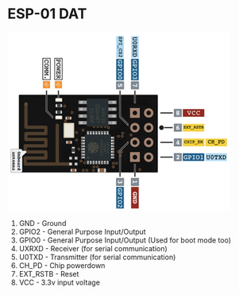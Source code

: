 
# ESP-01 DAT

![](35-01-18-22-03-2023.png)

1. GND - Ground
2. GPIO2 - General Purpose Input/Output
3. GPIO0 - General Purpose Input/Output (Used for boot mode too)
4. UXRXD - Receiver (for serial communication)
5. U0TXD - Transmitter (for serial communication)
6. CH_PD - Chip powerdown
7. EXT_RSTB - Reset
8. VCC - 3.3v input voltage

